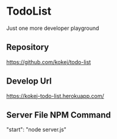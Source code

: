 # TodoList

Just one more developer playground

## Repository

https://github.com/kokej/todo-list

## Develop Url

https://kokej-todo-list.herokuapp.com/

## Server File NPM Command

"start": "node server.js"
